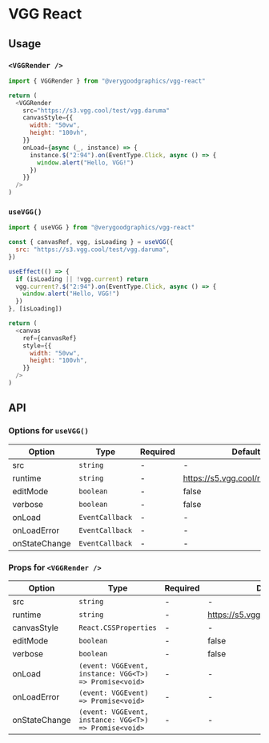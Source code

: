 # VGG React

## Usage

### `<VGGRender />`

```js
import { VGGRender } from "@verygoodgraphics/vgg-react"

return (
  <VGGRender
    src="https://s3.vgg.cool/test/vgg.daruma"
    canvasStyle={{
      width: "50vw",
      height: "100vh",
    }}
    onLoad={async (_, instance) => {
      instance.$("2:94").on(EventType.Click, async () => {
        window.alert("Hello, VGG!")
      })
    }}
  />
)
```

### `useVGG()`

```js
import { useVGG } from "@verygoodgraphics/vgg-react"

const { canvasRef, vgg, isLoading } = useVGG({
  src: "https://s3.vgg.cool/test/vgg.daruma",
})

useEffect(() => {
  if (isLoading || !vgg.current) return
  vgg.current?.$("2:94").on(EventType.Click, async () => {
    window.alert("Hello, VGG!")
  })
}, [isLoading])

return (
  <canvas
    ref={canvasRef}
    style={{
      width: "50vw",
      height: "100vh",
    }}
  />
)
```

## API

### Options for `useVGG()`

| Option        | Type            | Required | Default                            |
| ------------- | --------------- | -------- | ---------------------------------- |
| src           | `string`        | -        | -                                  |
| runtime       | `string`        | -        | https://s5.vgg.cool/runtime/latest |
| editMode      | `boolean`       | -        | false                              |
| verbose       | `boolean`       | -        | false                              |
| onLoad        | `EventCallback` | -        | -                                  |
| onLoadError   | `EventCallback` | -        | -                                  |
| onStateChange | `EventCallback` | -        | -                                  |

### Props for `<VGGRender />`

| Option        | Type                                                   | Required | Default                            |
| ------------- | ------------------------------------------------------ | -------- | ---------------------------------- |
| src           | `string`                                               | -        | -                                  |
| runtime       | `string`                                               | -        | https://s5.vgg.cool/runtime/latest |
| canvasStyle   | `React.CSSProperties`                                  | -        | -                                  |
| editMode      | `boolean`                                              | -        | false                              |
| verbose       | `boolean`                                              | -        | false                              |
| onLoad        | `(event: VGGEvent, instance: VGG<T>) => Promise<void>` | -        | -                                  |
| onLoadError   | `(event: VGGEvent) => Promise<void>`                   | -        | -                                  |
| onStateChange | `(event: VGGEvent, instance: VGG<T>) => Promise<void>` | -        | -                                  |
